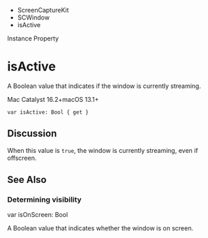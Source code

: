 

- ScreenCaptureKit
- SCWindow
-  isActive 

Instance Property

# isActive

A Boolean value that indicates if the window is currently streaming.

Mac Catalyst 16.2+macOS 13.1+

``` source
var isActive: Bool { get }
```

## Discussion

When this value is `true`, the window is currently streaming, even if offscreen.

## See Also

### Determining visibility

var isOnScreen: Bool

A Boolean value that indicates whether the window is on screen.

